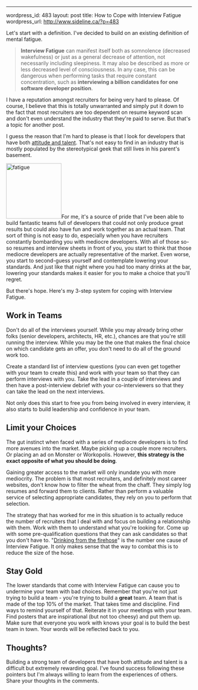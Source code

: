 --- 
wordpress_id: 483
layout: post
title: How to Cope with Interview Fatigue
wordpress_url: http://www.sideline.ca/?p=483

Let's start with a definition.  I've decided to build on an existing definition of mental fatigue.

>**Interview Fatigue** can manifest itself both as somnolence (decreased wakefulness) or just as a general decrease of attention, not necessarily including sleepiness. It may also be described as more or less decreased level of consciousness. In any case, this can be dangerous when performing tasks that require constant concentration, such as **interviewing a billion candidates for one software developer position**. 

I have a reputation amongst recruiters for being very hard to please.  Of course, I believe that this is totally unwarranted and simply put it down to the fact that most recruiters are too dependent on resume keyword scan and don't even understand the industry that they're paid to serve.  But that's a topic for another post.

<!--more-->

I guess the reason that I'm hard to please is that I look for developers that have both [attitude and talent](http://www.sideline.ca/2009/09/12/attitude-beats-talent/).  That's not easy to find in an industry that is mostly populated by the stereotypical geek that still lives in his parent's basement.

<img src="http://www.sideline.ca/wp-content/uploads/2009/09/fatigue-150x150.jpg" alt="fatigue" title="fatigue" width="150" height="150" class="right" />For me, it's a source of pride that I've been able to build fantastic teams full of developers that could not only produce great results but could also have fun and work together as an actual team.  That sort of thing is not easy to do, especially when you have recruiters constantly bombarding you with mediocre developers.  With all of those so-so resumes and interview sheets in front of you, you start to think that those mediocre developers are actually representative of the market.  Even worse, you start to second-guess yourself and contemplate lowering your standards.  And just like that night where you had too many drinks at the bar, lowering your standards makes it easier for you to make a choice that you'll regret.

But there's hope.  Here's my 3-step system for coping with Interview Fatigue.

Work in Teams
-------------
Don't do all of the interviews yourself.  While you may already bring other folks (senior developers, architects, HR, etc.), chances are that you're still running the interview.  While you may be the one that makes the final choice on which candidate gets an offer, you don't need to do all of the ground work too.  

Create a standard list of interview questions (you can even get together with your team to create this) and work with your team so that they can perform interviews with you.  Take the lead in a couple of interviews and then have a post-interview debrief with your co-interviewers so that they can take the lead on the next interviews.

Not only does this start to free you from being involved in every interview, it also starts to build leadership and confidence in your team.

Limit your Choices
------------------
The gut instinct when faced with a series of mediocre developers is to find more avenues into the market.  Maybe picking up a couple more recruiters.  Or placing an ad on Monster or Workopolis.  However, **this strategy is the exact opposite of what you should be doing**.

Gaining greater access to the market will only inundate you with more mediocrity.  The problem is that most recruiters, and definitely most career websites, don't know how to filter the wheat from the chaff.  They simply log resumes and forward them to clients.  Rather than perform a valuable service of selecting appropriate candidates, they rely on you to perform that selection.

The strategy that has worked for me in this situation is to actually reduce the number of recruiters that I deal with and focus on building a relationship with them.  Work with them to understand what you're looking for.  Come up with some pre-qualification questions that they can ask candidates so that you don't have to.  "[Drinking from the firehose](http://www.urbandictionary.com/define.php?term=drinking%20from%20the%20firehose)" is the number one cause of Interview Fatigue.  It only makes sense that the way to combat this is to reduce the size of the hose.

Stay Gold
---------
The lower standards that come with Interview Fatigue can cause you to undermine your team with bad choices.  Remember that you're not just trying to build a team - you're trying to build a **great** team.  A team that is made of the top 10% of the market.  That takes time and discipline.  Find ways to remind yourself of that.  Reiterate it in your meetings with your team.  Find posters that are inspirational (but not too cheesy) and put them up.  Make sure that everyone you work with knows your goal is to build the best team in town.  Your words will be reflected back to you.

Thoughts?
---------
Building a strong team of developers that have both attitude and talent is a difficult but extremely rewarding goal.  I've found success following these pointers but I'm always willing to learn from the experiences of others.  Share your thoughts in the comments.
